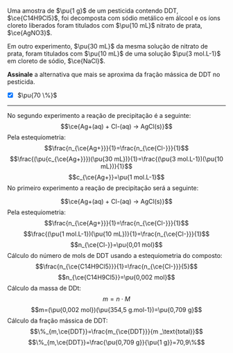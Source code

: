 Uma amostra de $\pu{1 g}$ de um pesticida contendo DDT, $\ce{C14H9Cl5}$, foi decomposta com sódio metálico em álcool e os íons cloreto liberados foram titulados com $\pu{10 mL}$ nitrato de prata, $\ce{AgNO3}$. 

Em outro experimento, $\pu{30 mL}$ da mesma solução de nitrato de prata, foram titulados com $\pu{10 mL}$ de uma solução $\pu{3 mol.L-1}$ em cloreto de sódio, $\ce{NaCl}$.

**Assinale** a alternativa que mais se aproxima da fração mássica de DDT no pesticida.

- [x] $\pu{70 \%}$

---

No segundo experimento a reação de precipitação é a seguinte:
$$\ce{Ag+(aq) + Cl-(aq) -> AgCl(s)}$$
Pela estequiometria:
$$\frac{n_{\ce{Ag+}}}{1}=\frac{n_{\ce{Cl-}}}{1}$$
$$\frac{(\pu{c_{\ce{Ag+}}})(\pu{30 mL})}{1}=\frac{(\pu{3 mol.L-1})(\pu{10 mL})}{1}$$
$$c_{\ce{Ag+}}=\pu{1 mol.L-1}$$
No primeiro experimento a reação de precipitação será a seguinte:

$$\ce{Ag+(aq) + Cl-(aq) -> AgCl(s)}$$
Pela estequiometria:
$$\frac{n_{\ce{Ag+}}}{1}=\frac{n_{\ce{Cl-}}}{1}$$
$$\frac{(\pu{1 mol.L-1})(\pu{10 mL})}{1}=\frac{n_{\ce{Cl-}}}{1}$$
$$n_{\ce{Cl-}}=\pu{0,01 mol}$$
Cálculo do número de mols de DDT usando a estequiometria do composto:
$$\frac{n_{\ce{C14H9Cl5}}}{1}=\frac{n_{\ce{Cl-}}}{5}$$
$$n_{\ce{C14H9Cl5}}=\pu{0,002 mol}$$
Cálculo da massa de DDt:
$$m = n \cdot M$$
$$m=(\pu{0,002 mol})(\pu{354,5 g.mol-1})=\pu{0,709 g}$$
Cálculo da fração mássica de DDT:
$$\%_{m,\ce{DDT}}=\frac{m_{\ce{DDT}}}{m _\text{total}}$$
$$\%_{m,\ce{DDT}}=\frac{\pu{0,709 g}}{\pu{1 g}}=70,9\%$$
